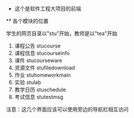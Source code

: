 * 这个是软件工程大项目的前端

** 各个模块的位置

学生的网页目录以"stu"开始，教师是以"tea"开始

1. 课程公告 stucourse
2. 课程信息 stucourseinfo
3. 课件 stucourseware
4. 资源文件 stufiledownload
5. 作业 stuhomeworkmain
6. 实验 stulab
7. 教学日历 stuschedule
8. 考试信息 stutestmsg

注意：这几个界面应该可以使用旁边的导航栏相互访问